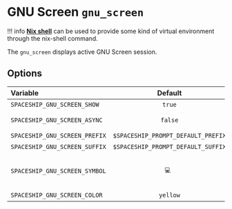 # GNU Screen `gnu_screen`

!!! info
    [**Nix shell**](https://nixos.org/manual/nix/stable/command-ref/nix-shell.html) can be used to provide some kind of virtual environment through the nix-shell command.

The `gnu_screen` displays active GNU Screen session.

## Options

| Variable                    |              Default               | Meaning                             |
| :-------------------------- | :--------------------------------: | ----------------------------------- |
| `SPACESHIP_GNU_SCREEN_SHOW`   |               `true`               | Show section                        |
| `SPACESHIP_GNU_SCREEN_ASYNC`  |               `false`              | Render section asynchronously       |
| `SPACESHIP_GNU_SCREEN_PREFIX` | `$SPACESHIP_PROMPT_DEFAULT_PREFIX` | Section's prefix                    |
| `SPACESHIP_GNU_SCREEN_SUFFIX` | `$SPACESHIP_PROMPT_DEFAULT_SUFFIX` | Section's suffix                    |
| `SPACESHIP_GNU_SCREEN_SYMBOL` |               `💻 `                 | Symbol displayed before the section |
| `SPACESHIP_GNU_SCREEN_COLOR`  |               `yellow`             | Section's color                     |
